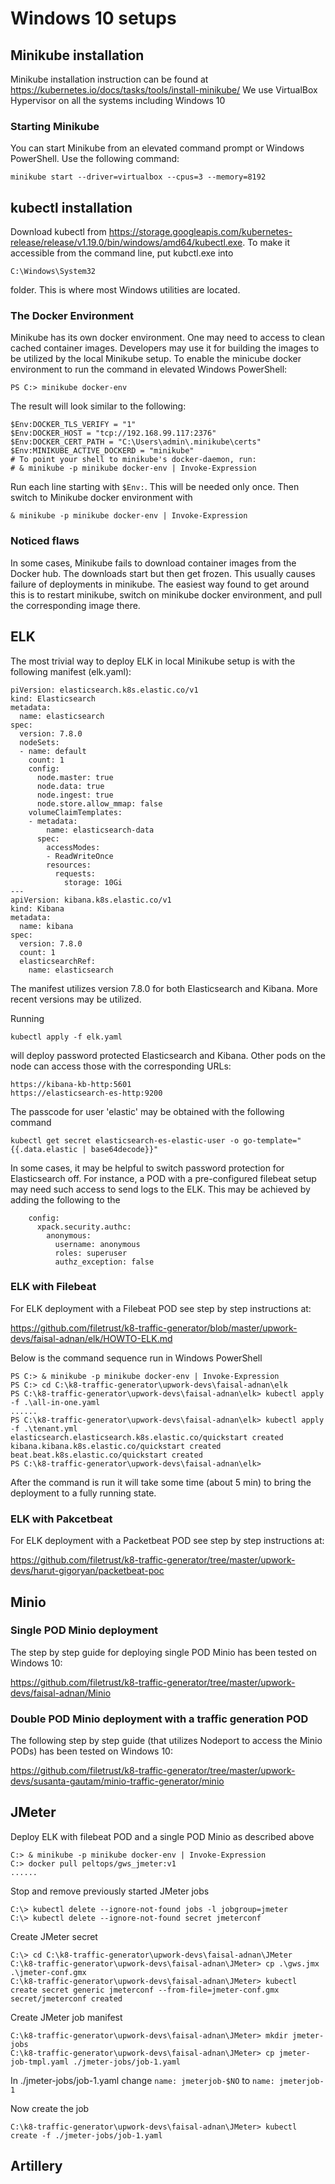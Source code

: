 # Windows 10 setups
## Minikube installation
Minikube installation instruction can be found at https://kubernetes.io/docs/tasks/tools/install-minikube/
We use VirtualBox Hypervisor on all the systems including Windows 10
### Starting Minikube
You can start Minikube from an elevated command prompt or Windows PowerShell.
Use the following command: 
```
minikube start --driver=virtualbox --cpus=3 --memory=8192
```
## kubectl installation
Download kubectl from https://storage.googleapis.com/kubernetes-release/release/v1.19.0/bin/windows/amd64/kubectl.exe. 
To make it accessible from the command line, put kubctl.exe into 
```
C:\Windows\System32
``` 
folder. This is where most Windows utilities are located.
### The Docker Environment
Minikube has its own docker environment. One may need to access to clean cached container images. Developers may use it for building the images to be utilized by the local Minikube setup. 
To enable the minicube docker environment to run the command in elevated Windows PowerShell:
```
PS C:> minikube docker-env
```
The result will look similar to the following:
```
$Env:DOCKER_TLS_VERIFY = "1"
$Env:DOCKER_HOST = "tcp://192.168.99.117:2376"
$Env:DOCKER_CERT_PATH = "C:\Users\admin\.minikube\certs"
$Env:MINIKUBE_ACTIVE_DOCKERD = "minikube"
# To point your shell to minikube's docker-daemon, run:
# & minikube -p minikube docker-env | Invoke-Expression
```
Run each line starting with `$Env:`. This will be needed only once. Then switch to Minikube docker environment with 
```
& minikube -p minikube docker-env | Invoke-Expression
```
### Noticed flaws
In some cases, Minikube fails to download container images from the Docker hub. The downloads start but then get frozen. This usually causes failure of deployments in minikube. The easiest way found to get around this is to restart minikube, switch on minikube docker environment, and pull the corresponding image there. 
## ELK
The most trivial way to deploy ELK in local Minikube setup is with the following manifest (elk.yaml):
```
piVersion: elasticsearch.k8s.elastic.co/v1
kind: Elasticsearch
metadata:
  name: elasticsearch
spec:
  version: 7.8.0
  nodeSets:
  - name: default
    count: 1
    config:
      node.master: true
      node.data: true
      node.ingest: true
      node.store.allow_mmap: false
    volumeClaimTemplates:
    - metadata:
        name: elasticsearch-data
      spec:
        accessModes:
        - ReadWriteOnce
        resources:
          requests:
            storage: 10Gi       
---
apiVersion: kibana.k8s.elastic.co/v1
kind: Kibana
metadata:
  name: kibana
spec:
  version: 7.8.0
  count: 1
  elasticsearchRef:
    name: elasticsearch

```
The manifest utilizes version 7.8.0 for both Elasticsearch and Kibana. More recent versions may be utilized. 

Running
```
kubectl apply -f elk.yaml
```
will deploy password protected Elasticsearch and Kibana. 
Other pods on the node can access those with the corresponding URLs:
```
https://kibana-kb-http:5601
https://elasticsearch-es-http:9200
```
The passcode for user 'elastic' may be obtained with the following command
```
kubectl get secret elasticsearch-es-elastic-user -o go-template="{{.data.elastic | base64decode}}"
```
In some cases, it may be helpful to switch password protection for Elasticsearch off. For instance, a POD with a pre-configured filebeat setup may need such access to send logs to the ELK. This may be achieved by adding the following to the 
```
    config:
      xpack.security.authc:
        anonymous:
          username: anonymous
          roles: superuser
          authz_exception: false
```
### ELK with Filebeat
For ELK deployment with a Filebeat POD see step by step instructions at:

https://github.com/filetrust/k8-traffic-generator/blob/master/upwork-devs/faisal-adnan/elk/HOWTO-ELK.md

Below is the command sequence run in Windows PowerShell

```
PS C:> & minikube -p minikube docker-env | Invoke-Expression
PS C:> cd C:\k8-traffic-generator\upwork-devs\faisal-adnan\elk
PS C:\k8-traffic-generator\upwork-devs\faisal-adnan\elk> kubectl apply -f .\all-in-one.yaml
......
PS C:\k8-traffic-generator\upwork-devs\faisal-adnan\elk> kubectl apply -f .\tenant.yml
elasticsearch.elasticsearch.k8s.elastic.co/quickstart created
kibana.kibana.k8s.elastic.co/quickstart created
beat.beat.k8s.elastic.co/quickstart created
PS C:\k8-traffic-generator\upwork-devs\faisal-adnan\elk>

```
After the command is run it will take some time (about 5 min) to bring the deployment to a fully running state.

### ELK with Pakcetbeat
For ELK deployment with a Packetbeat POD see step by step instructions at:

https://github.com/filetrust/k8-traffic-generator/tree/master/upwork-devs/harut-gigoryan/packetbeat-poc   

## Minio
### Single POD Minio deployment
The step by step guide for deploying single POD Minio has been tested on Windows 10:

https://github.com/filetrust/k8-traffic-generator/tree/master/upwork-devs/faisal-adnan/Minio

### Double POD Minio deployment with a traffic generation POD
The following step by step guide (that utilizes Nodeport to access the Minio PODs) has been tested on Windows 10:

https://github.com/filetrust/k8-traffic-generator/tree/master/upwork-devs/susanta-gautam/minio-traffic-generator/minio


## JMeter

Deploy ELK with filebeat POD and a single POD Minio as described above

```
C:> & minikube -p minikube docker-env | Invoke-Expression
C:> docker pull peltops/gws_jmeter:v1
......
```

Stop and remove previously started JMeter jobs
```
C:\> kubectl delete --ignore-not-found jobs -l jobgroup=jmeter
C:\> kubectl delete --ignore-not-found secret jmeterconf
```
Create JMeter secret
```
C:\> cd C:\k8-traffic-generator\upwork-devs\faisal-adnan\JMeter
C:\k8-traffic-generator\upwork-devs\faisal-adnan\JMeter> cp .\gws.jmx .\jmeter-conf.gmx
C:\k8-traffic-generator\upwork-devs\faisal-adnan\JMeter> kubectl create secret generic jmeterconf --from-file=jmeter-conf.gmx
secret/jmeterconf created
```
Create JMeter job manifest
```
C:\k8-traffic-generator\upwork-devs\faisal-adnan\JMeter> mkdir jmeter-jobs
C:\k8-traffic-generator\upwork-devs\faisal-adnan\JMeter> cp jmeter-job-tmpl.yaml ./jmeter-jobs/job-1.yaml

```
In ./jmeter-jobs/job-1.yaml change `name: jmeterjob-$NO` to `name: jmeterjob-1`

Now create the job
```
C:\k8-traffic-generator\upwork-devs\faisal-adnan\JMeter> kubectl create -f ./jmeter-jobs/job-1.yaml
```

## Artillery

